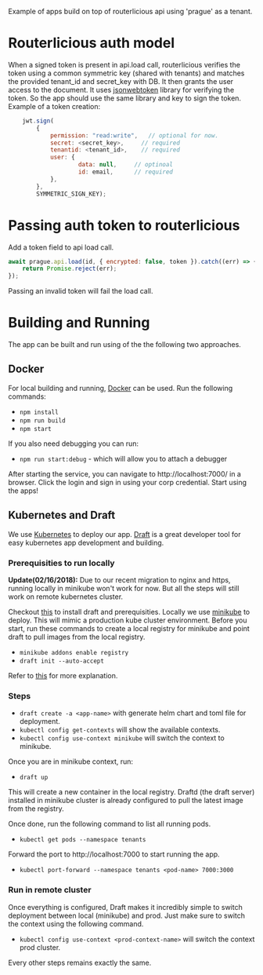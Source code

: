 Example of apps build on top of routerlicious api using 'prague' as a tenant.

# Routerlicious auth model
When a signed token is present in api.load call, routerlicious verifies the token using a common symmetric key (shared with tenants) and matches the provided tenant_id and secret_key with DB. It then grants the user access to the document. It uses [jsonwebtoken](https://www.npmjs.com/package/jsonwebtoken) library for verifying the token. So the app should use the same library and key to sign the token. Example of a token creation:

```javascript
    jwt.sign(
        {
            permission: "read:write",   // optional for now.
            secret: <secret_key>,     // required
            tenantid: <tenant_id>,    // required
            user: {
                    data: null,     // optinoal
                    id: email,      // required
            },
        },
        SYMMETRIC_SIGN_KEY);
```

# Passing auth token to routerlicious
Add a token field to api load call.

```javascript
await prague.api.load(id, { encrypted: false, token }).catch((err) => {
    return Promise.reject(err);
});
```
Passing an invalid token will fail the load call.

# Building and Running
The app can be built and run using of the the following two approaches.

## Docker
For local building and running, [Docker](https://www.docker.com/) can be used. Run the following commands:

* `npm install`
* `npm run build`
* `npm start`

If you also need debugging you can run:

* `npm run start:debug` - which will allow you to attach a debugger

After starting the service, you can navigate to http://localhost:7000/ in a browser. Click the login and sign in using your corp credential. Start using the apps!

## Kubernetes and Draft
We use [Kubernetes](https://kubernetes.io/) to deploy our app. [Draft](https://github.com/Azure/draft) is a great developer tool for easy kubernetes app development and building.

### Prerequisities to run locally
**Update(02/16/2018):** Due to our recent migration to nginx and https, running locally in minikube won't work for now. But all the steps will still work on remote kubernetes cluster.

Checkout [this](https://github.com/Azure/draft/blob/master/docs/install.md) to install draft and prerequisities. Locally we use [minikube](https://github.com/kubernetes/minikube) to deploy. This will mimic a production kube cluster environment.
Before you start, run these commands to create a local registry for minikube and point draft to pull images from the local registry.

* `minikube addons enable registry`
* `draft init --auto-accept`

Refer to [this](https://github.com/Azure/draft/blob/master/docs/install.md) for more explanation.

### Steps
* `draft create -a <app-name>` with generate helm chart and toml file for deployment.
* `kubectl config get-contexts` will show the available contexts.
* `kubectl config use-context minikube` will switch the context to minikube.

Once you are in minikube context, run:
* `draft up`

This will create a new container in the local registry. Draftd (the draft server) installed in minikube cluster is already configured to pull the latest image from the registry.

Once done, run the following command to list all running pods.
* `kubectl get pods --namespace tenants`

Forward the port to http://localhost:7000 to start running the app.
* `kubectl port-forward --namespace tenants <pod-name> 7000:3000`

### Run in remote cluster
Once everything is configured, Draft makes it incredibly simple to switch deployment between local (minikube) and prod. Just make sure to switch the context using the following command.
* `kubectl config use-context <prod-context-name>` will switch the context prod cluster.

Every other steps remains exactly the same.